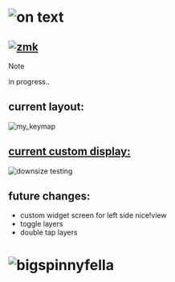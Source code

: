 # ![on text](https://github.com/chase-hunter/zmk-config-chaseview/assets/122387925/461e96b8-74b4-40e2-8f8c-425272b5bbf1)
## [![zmk](https://img.shields.io/badge/zmk-black?logo=github&logoColor=white)](https://github.com/chase-hunter/zmk)

> [!NOTE]
> in progress..

## current layout:

![my_keymap](https://github.com/chase-hunter/zmk-config-chaseview/assets/122387925/a1a1dd3e-da4a-4a27-bed6-109def921a3b)

## [current custom display:](https://github.com/chase-hunter/zmk/blob/fbc22d863072525c8f2ad120886aa6030351a75b/app/boards/shields/nice_view/widgets/art.c#L231-L341)


![downsize testing](https://github.com/chase-hunter/zmk-config-chaseview/assets/122387925/062a0f4a-3d63-4c76-8ed8-dba0af7d030c)


## future changes:
- custom widget screen for left side nice!view
- toggle layers
- double tap layers



# ![bigspinnyfella](https://github.com/chase-hunter/zmk-config-chaseview/assets/122387925/a76f23eb-b24e-4258-8a24-4838a0a6ac37)

